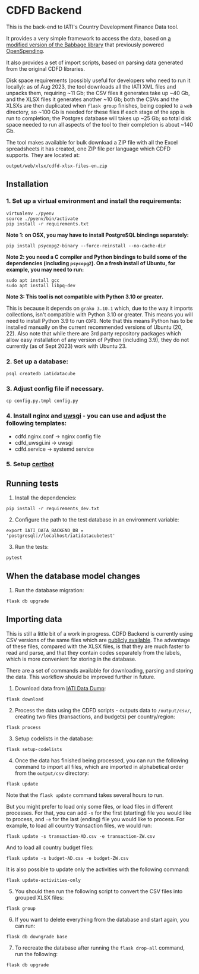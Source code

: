 # CDFD Backend

This is the back-end to IATI's Country Development Finance Data tool.

It provides a very simple framework to access the data, based on [a modified version of the Babbage library](https://github.com/markbrough/babbage/tree/dev) that previously powered [OpenSpending](https://github.com/openspending).

It also provides a set of import scripts, based on parsing data generated from the original CDFD libraries.

Disk space requirements (possibly useful for developers who need to run it locally): as of Aug 2023, the tool downloads all the IATI XML files and unpacks them, requiring ~11 Gb; the CSV files it generates take up ~40 Gb, and the XLSX files it generates another ~10 Gb; both the CSVs and the XLSXs are then duplicated when `flask group` finishes, being copied to a `web` directory, so ~100 Gb is needed for these files if each stage of the app is run to completion; the Postgres database will takes up ~25 Gb; so total disk space needed to run all aspects of the tool to their completion is about ~140 Gb.  

The tool makes available for bulk download a ZIP file with all the Excel spreadsheets it has created, one ZIP file per language which CDFD supports. They are located at:

`output/web/xlsx/cdfd-xlsx-files-en.zip`


## Installation

### 1. Set up a virtual environment and install the requirements:

```
virtualenv ./pyenv
source ./pyenv/bin/activate
pip install -r requirements.txt
```

**Note 1: on OSX, you may have to install PostgreSQL bindings separately:**

```
pip install psycopg2-binary --force-reinstall --no-cache-dir
```

**Note 2: you need a C compiler and Python bindings to build some of the dependencies (including `psycopg2`). 
On a fresh install of Ubuntu, for example, you may need to run:**

```
sudo apt install gcc
sudo apt install libpq-dev
```

**Note 3: This tool is not compatible with Python 3.10 or greater.**

This is because it depends on `grako 3.10.1` which, due to the way it imports collections, isn't compatible with 
Python 3.10 or greater. This means you will need to install Python 3.9 to run `CDFD`. Note that this means Python has to
be installed manually on the current recommended versions of Ubuntu (20, 22). Also note that while there are 3rd party
repository packages which allow easy installation of any version of Python (including 3.9), they do not currently (as 
of Sept 2023) work with Ubuntu 23. 


### 2. Set up a database:

```
psql createdb iatidatacube
```

### 3. Adjust config file if necessary.

```
cp config.py.tmpl config.py
```

### 4. Install nginx and [uwsgi](https://uwsgi-docs.readthedocs.io/en/latest/WSGIquickstart.html) - you can use and adjust the following templates:

* cdfd.nginx.conf -> nginx config file
* cdfd_uwsgi.ini -> uwsgi
* cdfd.service -> systemd service

### 5. Setup [certbot](https://certbot.eff.org/instructions)


## Running tests

1. Install the dependencies:

```
pip install -r requirements_dev.txt
```

2. Configure the path to the test database in an environment variable:

```
export IATI_DATA_BACKEND_DB = 'postgresql://localhost/iatidatacubetest'
```

3. Run the tests:
```
pytest
```


## When the database model changes

1. Run the database migration:

```
flask db upgrade
```

## Importing data

This is still a little bit of a work in progress. CDFD Backend is currently using CSV versions of the same files which are [publicly available](https://countrydata.iatistandard.org/). The advantage of these files, compared with the XLSX files, is that they are much faster to read and parse, and that they contain codes separately from the labels, which is more convenient for storing in the database.

There are a set of commands available for downloading, parsing and storing the data. This workflow should be improved further in future.

1. Download data from [IATI Data Dump](https://iati-data-dump.codeforiati.org):

```
flask download
```

2. Process the data using the CDFD scripts - outputs data to `/output/csv/`, creating two files (transactions, and budgets) per country/region:

```
flask process
```

3. Setup codelists in the database:

```
flask setup-codelists
```

4. Once the data has finished being processed, you can run the following command to import all files, which are imported in alphabetical order from the `output/csv` directory:
```
flask update
```

Note that the `flask update` command takes several hours to run.  

But you might prefer to load only some files, or load files in different processes. For that, you can add `-s` for the first (starting) file you would like to process, and `-e` for the last (ending) file you would like to process. For example, to load all country transaction files, we would run:

```
flask update -s transaction-AD.csv -e transaction-ZW.csv
```

And to load all country budget files:

```
flask update -s budget-AD.csv -e budget-ZW.csv
```

It is also possible to update only the activities with the following command:

```
flask update-activities-only
```

5. You should then run the following script to convert the CSV files into grouped XLSX files:

```
flask group
```

6. If you want to delete everything from the database and start again, you can run:

```
flask db downgrade base
```

7. To recreate the database after running the ``flask drop-all`` command, run the following:

```
flask db upgrade
```

